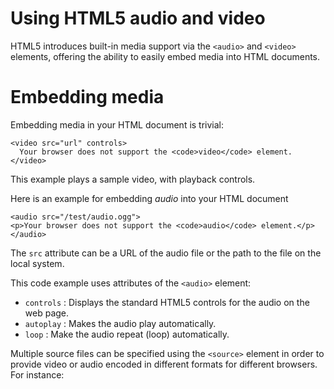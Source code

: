 # Using HTML5 audio and video

HTML5 introduces built-in media support via the `<audio>` and `<video>` elements, offering the ability to easily embed media into HTML documents.

# **Embedding media**

Embedding media in your HTML document is trivial:

```
<video src="url" controls>
  Your browser does not support the <code>video</code> element.
</video>
```

This example plays a sample video, with playback controls.

Here is an example for embedding _audio_ into your HTML document

```
<audio src="/test/audio.ogg">
<p>Your browser does not support the <code>audio</code> element.</p>
</audio>
```

The `src` attribute can be a URL of the audio file or the path to the file on the local system.

This code example uses attributes of the `<audio>` element:

* `controls` : Displays the standard HTML5 controls for the audio on the web page.
* `autoplay` : Makes the audio play automatically.
* `loop` : Make the audio repeat \(loop\) automatically.

Multiple source files can be specified using the `<source>` element in order to provide video or audio encoded in different formats for different browsers. For instance:

